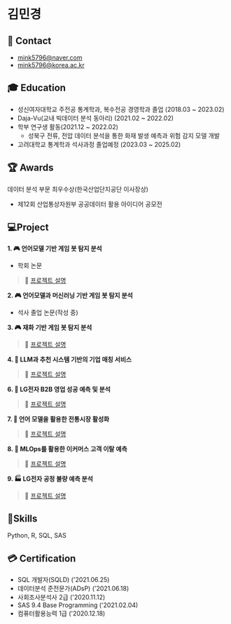 # 김민경



## :e-mail: Contact
- mink5796@naver.com
- mink5796@korea.ac.kr

##  :mortar_board: Education
- 성신여자대학교 주전공 통계학과, 복수전공 경영학과 졸업 (2018.03 ~ 2023.02)
- Daja-Vu(교내 빅데이터 분석 동아리) (2021.02 ~ 2022.02)
- 학부 연구생 활동(2021.12 ~ 2022.02)
  - 성북구 전류, 전압 데이터 분석을 통한 화재 발생 예측과 위험 감지 모델 개발
- 고려대학교 통계학과 석사과정 졸업예정 (2023.03 ~ 2025.02)

## :trophy: Awards
데이터 분석 부문 최우수상(한국산업단지공단 이사장상)
  - 제12회 산업통상자원부 공공데이터 활용 아이디어 공모전


## :computer:Project

**1. :video_game: 언어모델 기반 게임 봇 탐지 분석**

- 학회 논문

> :link: [프로젝트 설명](https://github.com/mixk0n9/Kakaogames2024_paper)

**2. :video_game: 언어모델과 머신러닝 기반 게임 봇 탐지 분석**
- 석사 졸업 논문(작성 중)

**3. :video_game: 재화 기반 게임 봇 탐지 분석**
> :link: [프로젝트 설명](https://github.com/mixk0n9/Kakaogames2023)

**4. :office: LLM과 추천 시스템 기반의 기업 매칭 서비스**
> :link: [프로젝트 설명](https://github.com/mixk0n9/Tri-fusion_mapping)

**6.  :briefcase: LG전자 B2B 영업 성공 예측 및 분석**
> :link: [프로젝트 설명](https://github.com/mixk0n9/LG_Aimers_4)

**7. :mag_right: 언어 모델을 활용한 전통시장 활성화**
> :link: [프로젝트 설명](https://github.com/mixk0n9/Gwangjin-gu)

**8. :wrench: MLOps를 활용한 이커머스 고객 이탈 예측**
> :link: [프로젝트 설명](https://github.com/mixk0n9/MLOps_project)

**9. :factory: LG전자 공정 불량 예측 분석**
> :link: [프로젝트 설명](https://github.com/mixk0n9/LG_Aimers_5)


##  :hammer:Skills
Python, R, SQL, SAS

## :credit_card: Certification
- SQL 개발자(SQLD) ('2021.06.25)
- 데이터분석 준전문가(ADsP) ('2021.06.18)
- 사회조사분석사 2급 ('2020.11.12)
- SAS 9.4 Base Programming ('2021.02.04)
- 컴퓨터활용능력 1급 ('2020.12.18)
